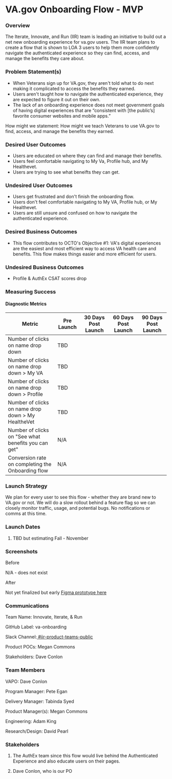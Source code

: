 # **VA.gov Onboarding Flow - MVP**

### **Overview** 
The Iterate, Innovate, and Run (IIR) team is leading an initiative to build out a net new onboarding experience for va.gov users. The IIR team plans to create a flow that is shown to LOA 3 users to help them more confidently navigate the authenticated experience so they can find, access, and manage the benefits they care about.

### **Problem Statement(s)**
- When Veterans sign up for VA.gov, they aren't told what to do next making it complicated to access the benefits they earned.
- Users aren't taught how to navigate the authenticated experience, they are expected to figure it out on their own.
- The lack of an onboarding experience does not meet government goals of having digital experiences that are “consistent with [the public’s] favorite consumer websites and mobile apps.”

How might we statement: How might we teach Veterans to use VA.gov to find, access, and manage the benefits they earned.

### **Desired User Outcomes**
- Users are educated on where they can find and manage their benefits. 
- Users feel comfortable navigating to My Va, Profile hub, and My Healthevet.
- Users are trying to see what beneifts they can get.

### **Undesired User Outcomes**
- Users get frustrated and don't finish the onboarding flow.
- Users don't feel comfortable navigating to My VA, Profile hub, or My Healthevet.
- Users are still unsure and confused on how to navigate the authenticated experience.

### **Desired Business Outcomes**
-  This flow contributes to OCTO's Objective #1: VA's digital experiences are the easiest and most efficient way to access VA health care and benefits. This flow makes things easier and more efficient for users.

### **Undesired Business Outcomes**
- Profile & AuthEx CSAT scores drop

### **Measuring Success**

#### **Diagnostic Metrics**

| Metric                                                        | Pre Launch | 30 Days Post Launch | 60 Days Post Launch | 90 Days Post Launch |
| ------------------------------------------------------------- | ---------- | ------------------- | ------------------- | ------------------- |
| Number of clicks on name drop down                            | TBD        |                     |                     |                     |
| Number of clicks on name drop down > My VA                    | TBD        |                     |                     |                     |
| Number of clicks on name drop down > Profile                  | TBD        |                     |                     |                     |
| Number of clicks on name drop down > My HealtheVet            | TBD        |                     |                     |                     |
| Number of clicks on "See what benefits you can get"           | N/A        |                     |                     |                     |
| Conversion rate on completing the Onboarding flow             | N/A        |                     |                     |                     |

### **Launch Strategy**

We plan for every user to see this flow - whether they are brand new to VA.gov or not. We will do a slow rollout behind a feature flag so we can closely monitor traffic, usage, and potential bugs. No notifications or comms at this time.

### **Launch Dates**

1. TBD but estimating Fall - November

### **Screenshots**

Before 

N/A - does not exist

After

Not yet finalized but early [Figma prototype here](https://www.figma.com/proto/awqwt6nhCwGeVq5nWj7wFb/Task-List?node-id=966-8441&t=YcoqX0kk9Yr9qLQJ-0&scaling=scale-down&content-scaling=fixed&page-id=869%3A21592&starting-point-node-id=966%3A8441&show-proto-sidebar=1)

### **Communications**

Team Name: Innovate, Iterate, & Run

GitHub Label: va-onboarding

Slack Channel:[ #iir-product-teams-public](https://dsva.slack.com/archives/C05RJS5DANT)

Product POCs: Megan Commons 

Stakeholders: Dave Conlon

### **Team Members**

VAPO: Dave Conlon

Program Manager: Pete Egan

Delivery Manager: Tabinda Syed

Product Manager(s): Megan Commons

Engineering: Adam King

Research/Design: David Pearl


### **Stakeholders**

1. The AuthEx team since this flow would live behind the Authenticated Experience and also educate users on their pages.

2. Dave Conlon, who is our PO


